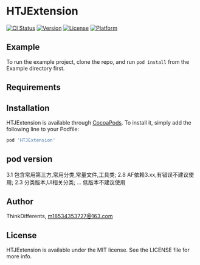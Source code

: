 # HTJExtension

[![CI Status](https://img.shields.io/travis/ThinkDifferents/HTJExtension.svg?style=flat)](https://travis-ci.org/ThinkDifferents/HTJExtension)
[![Version](https://img.shields.io/cocoapods/v/HTJExtension.svg?style=flat)](https://cocoapods.org/pods/HTJExtension)
[![License](https://img.shields.io/cocoapods/l/HTJExtension.svg?style=flat)](https://cocoapods.org/pods/HTJExtension)
[![Platform](https://img.shields.io/cocoapods/p/HTJExtension.svg?style=flat)](https://cocoapods.org/pods/HTJExtension)

## Example

To run the example project, clone the repo, and run `pod install` from the Example directory first.

## Requirements

## Installation

HTJExtension is available through [CocoaPods](https://cocoapods.org). To install
it, simply add the following line to your Podfile:

```ruby
pod 'HTJExtension'
```

## pod version

3.1 包含常用第三方,常用分类,常量文件,工具类;
2.8 AF依赖3.xx,有错误不建议使用;
2.3 分类版本,UI相关分类;
... 低版本不建议使用

## Author

ThinkDifferents, m18534353727@163.com

## License

HTJExtension is available under the MIT license. See the LICENSE file for more info.
